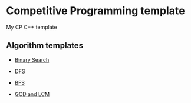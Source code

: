 # Competitive Programming template

My CP C++ template

## Algorithm templates

* [Binary Search](https://github.com/konstantinosalatzas/cp-template/blob/main/algorithms/binary_search.cpp)

* [DFS](https://github.com/konstantinosalatzas/cp-template/blob/main/algorithms/dfs.cpp)

* [BFS](https://github.com/konstantinosalatzas/cp-template/blob/main/algorithms/bfs.cpp)

* [GCD and LCM](https://github.com/konstantinosalatzas/cp-template/blob/main/algorithms/gcd.cpp)

